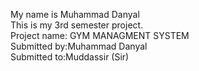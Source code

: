 My name is Muhammad Danyal
<br>
This is my 3rd semester project.
<br>
Project name: GYM MANAGMENT SYSTEM
<br>
Submitted by:Muhammad Danyal
<br>
Submitted to:Muddassir (Sir)

